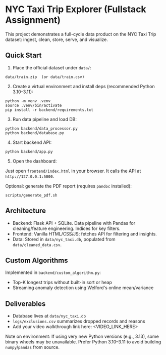 # NYC Taxi Trip Explorer (Fullstack Assignment)

This project demonstrates a full-cycle data product on the NYC Taxi Trip dataset: ingest, clean, store, serve, and visualize.

## Quick Start

1) Place the official dataset under `data/`:

```
data/train.zip  (or data/train.csv)
```

2) Create a virtual environment and install deps (recommended Python 3.10–3.11):

```
python -m venv .venv
source .venv/bin/activate
pip install -r backend/requirements.txt
```

3) Run data pipeline and load DB:

```
python backend/data_processor.py
python backend/database.py
```

4) Start backend API:

```
python backend/app.py
```

5) Open the dashboard:

Just open `frontend/index.html` in your browser. It calls the API at `http://127.0.0.1:5000`.

Optional: generate the PDF report (requires `pandoc` installed):

```
scripts/generate_pdf.sh
```

## Architecture

- Backend: Flask API + SQLite. Data pipeline with Pandas for cleaning/feature engineering. Indices for key filters.
- Frontend: Vanilla HTML/CSS/JS; fetches API for filtering and insights.
- Data: Stored in `data/nyc_taxi.db`, populated from `data/cleaned_data.csv`.

## Custom Algorithms

Implemented in `backend/custom_algorithm.py`:

- Top-K longest trips without built-in sort or heap
- Streaming anomaly detection using Welford's online mean/variance

## Deliverables

- Database lives at `data/nyc_taxi.db`
- `logs/exclusions.csv` summarizes dropped records and reasons
- Add your video walkthrough link here: <VIDEO_LINK_HERE>

Note on environment: If using very new Python versions (e.g., 3.13), some
binary wheels may be unavailable. Prefer Python 3.10–3.11 to avoid building
`numpy`/`pandas` from source.
